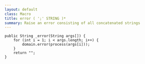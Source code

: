 ```yaml
---
layout: default
class: Macro
title: error ( ';' STRING )*
summary: Raise an error consisting of all concatenated strings
---
```



	public String _error(String args[]) {
		for (int i = 1; i < args.length; i++) {
			domain.error(process(args[i]));
		}
		return "";
	}

